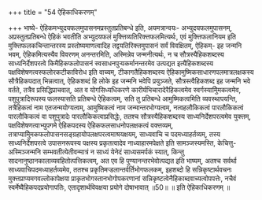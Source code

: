 +++
title = "54 ऐहिकाधिकरणम्"

+++
भाष्ये- ऐहिकमभ्युदयफलमुपासनमप्रस्तुतप्रतिबन्धे इति, अयमत्रान्वयः- अभ्युदयफलमुपासनम्, अप्रस्तुतप्रतिबन्धे ऐहिकं भवतीति अभ्युदयफलं मुक्त्तिव्यतिरिक्त्तफलमित्यर्थः, एवं मुक्त्तिफलानियम इति मुक्त्तिफलकचिन्तान्तरस्य प्रस्तोष्यमाणत्वादिह तद्वयतिरिक्त्तमुपासनं सर्वं विवक्षितम्, ऐहिकम्- इह जन्मनि भवम्, ऐहिकमित्यस्यैव विवरणम् अनन्तरमिति, अस्मिन्नेव जन्मनीत्यर्थः, न च सौत्रस्यैहिकशब्दस्य साध्यनिर्देशपरत्वे किमैहिकफलोपासनं स्वसाधनपुऱ्यकर्मानन्तरमेव उत्पद्यत इत्यैहिकशब्दस्य पक्षविशेषणत्वस्फलोरकटीकाविरोध इति वाच्यम्, टीकागतैहिकशब्दस्य ऐहिकामुष्मिकसाधारणपलमात्रलक्षकस्य सौत्रैहिकपदात् भिन्नत्वात्, ऐहिकशब्दं हि लोके इह जन्मनि भवेपि प्रयुञ्जते, सौत्रस्त्वैहिकशब्द इह जन्मनि भवे वर्तते, तत्रैव प्रसिद्धिप्राचवात्, अत व योगसिध्यधिकरणे कारीर्यभिचारादेरैहिकत्वमेव स्वर्गस्यामुिेमकत्वमेव, पशुपुत्रादिरूपस्य फलस्यासति प्रतिबन्धे ऐहिकत्वम्, सति तु प्रतिबन्धे आमुष्मिकत्वमिति व्यवस्थापयन्ति, तत्रैहिकत्वं नाम एतजन्मयोग्यत्वम्, आमुष्मिकत्वं नाम जन्मान्तरभोग्यत्वम्, नत्वहलौकिकत्वं पारलौकिकत्वं पारलौकिकत्वं वा पशुपुत्रादेः पारलौकिकत्वाप्रसिद्धेः, ततश्च सौत्रस्यैहिकशब्दस्य साध्यनिर्देशपरत्वमेव युक्त्तम्, पक्षविशेषणत्वाभ्युपगमे ऐहिकपदस्य ऐहिकफलसाधनोपलक्षकत्वं वक्त्तव्यम्, तत्राप्यामुिेमकफलोपासनसङ्ग्रहायोपलक्षपरत्वमाश्रयक्षयम्, साध्यवाचि च पदमध्याहर्तव्यम्, तस्य साध्यनिर्देशपरत्वे उपासनरूपस्य पक्षस्य प्रकृतत्वादेव नाध्याहारमपेक्षते इति सामञ्जस्यमस्ति, केचित्तु- अस्मिञ्जन्मनि सम्भवतीत्येतीवन्मात्रं न साध्यं येनेदं साध्यसमर्पकं स्यात्, किन्तु सादनानुष्ठानकालाव्यवहितोत्पत्तिकत्वम्, अत एव हि पुण्यानन्तरभेवोत्पद्यत इति भाष्यम्, अतश्च सर्वर्था साध्यवाचिपदमध्याहर्तव्यमेव, ततश्च प्रकृतिमऱ्डलान्तर्वर्तिभोगफलकम्, इहशब्दो हि सन्निकृष्टार्थवचनः मुक्त्तप्राप्यमगवल्लोकापेक्षया प्राकृतभोगस्तानभोगोपकरणानां सन्निकृष्टत्वेनैहिकाब्दवाच्यत्वोपपत्तेः, नचैवं स्वर्मेष्वैहिकपदप्रयोगापतिः, एतादृशार्थविवक्षया प्रयोगे दोषाभावात् ॥50॥ ॥ इति ऐहिकाधिकरणम् ॥